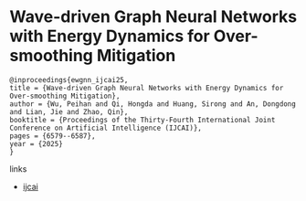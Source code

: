 # Wave-driven Graph Neural Networks with Energy Dynamics for Over-smoothing Mitigation

```
@inproceedings{ewgnn_ijcai25,
title = {Wave-driven Graph Neural Networks with Energy Dynamics for Over-smoothing Mitigation},
author = {Wu, Peihan and Qi, Hongda and Huang, Sirong and An, Dongdong and Lian, Jie and Zhao, Qin},
booktitle = {Proceedings of the Thirty-Fourth International Joint Conference on Artificial Intelligence (IJCAI)},
pages = {6579--6587},
year = {2025}
}
```

links
- [ijcai](https://www.ijcai.org/proceedings/2025/732)
